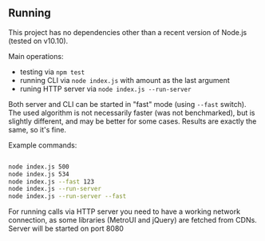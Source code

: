 ## Running

This project has no dependencies other than a recent version of Node.js (tested on v10.10).

Main operations:

 - testing via `npm test`
 - running CLI via `node index.js` with amount as the last argument
 - runing HTTP server via `node index.js --run-server`
 
Both server and CLI can be started in "fast" mode (using `--fast` switch). 
The used algorithm is not necessarily faster (was not benchmarked), but is slightly
different, and may be better for some cases. Results are exactly the same, so it's fine. 

Example commands:

```sh

node index.js 500
node index.js 534
node index.js --fast 123
node index.js --run-server
node index.js --run-server --fast
```

For running calls via HTTP server you need to have a working network connection,
as some libraries (MetroUI and jQuery) are fetched from CDNs. Server will be started on port 8080